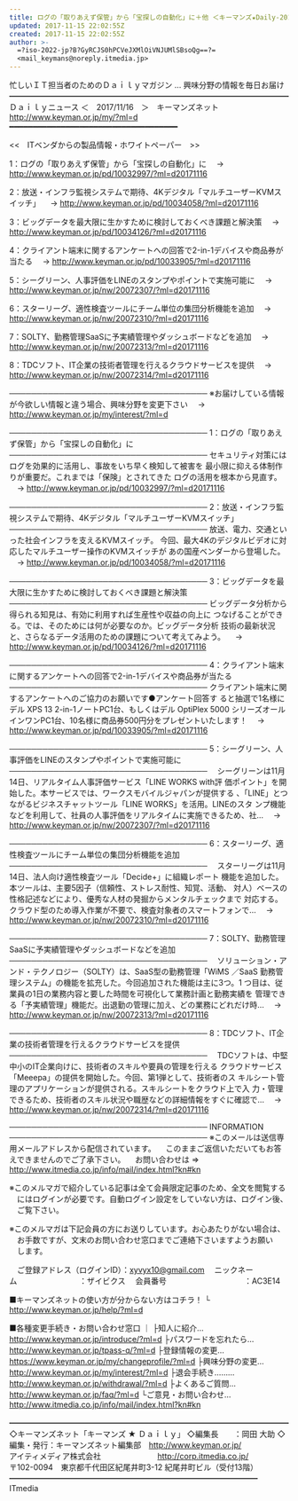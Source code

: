 ```yaml
---
title: ログの「取りあえず保管」から「宝探しの自動化」に＋他 ＜キーマンズ★Daily-2017/11/16＞
updated: 2017-11-15 22:02:55Z
created: 2017-11-15 22:02:55Z
author: >-
  =?iso-2022-jp?B?GyRCJS0hPCVeJXMlOiVNJUMlSBsoQg==?=
  <mail_keymans@noreply.itmedia.jp>
---
```


忙しいＩＴ担当者のためのＤａｉｌｙマガジン … 興味分野の情報を毎日お届け
━━━━━━━━━━━━━━━━━━━━━━━━━━━━━━━━━━━━
Ｄａｉｌｙニュース ＜　2017/11/16　＞　キーマンズネット
http://www.keyman.or.jp/my/?ml=d
━━━━━━━━━━━━━━━━━━━━━━━━━━━━━━━━━━━━

<<　ITベンダからの製品情報・ホワイトペーパー　>>

1：ログの「取りあえず保管」から「宝探しの自動化」に
　→ http://www.keyman.or.jp/pd/10032997/?ml=d20171116

2：放送・インフラ監視システムで期待、4Kデジタル「マルチユーザーKVMスイッチ」
　→ http://www.keyman.or.jp/pd/10034058/?ml=d20171116

3：ビッグデータを最大限に生かすために検討しておくべき課題と解決策
　→ http://www.keyman.or.jp/pd/10034126/?ml=d20171116

4：クライアント端末に関するアンケートへの回答で2-in-1デバイスや商品券が当たる
　→ http://www.keyman.or.jp/pd/10033905/?ml=d20171116

5：シーグリーン、人事評価をLINEのスタンプやポイントで実施可能に
　→ http://www.keyman.or.jp/nw/20072307/?ml=d20171116

6：スターリーグ、適性検査ツールにチーム単位の集団分析機能を追加
　→ http://www.keyman.or.jp/nw/20072310/?ml=d20171116

7：SOLTY、勤務管理SaaSに予実績管理やダッシュボードなどを追加
　→ http://www.keyman.or.jp/nw/20072313/?ml=d20171116

8：TDCソフト、IT企業の技術者管理を行えるクラウドサービスを提供
　→ http://www.keyman.or.jp/nw/20072314/?ml=d20171116

────────────────────────────────────
※お届けしている情報が今欲しい情報と違う場合、興味分野を変更下さい
　→ http://www.keyman.or.jp/my/interest/?ml=d

────────────────────────────────────
1：ログの「取りあえず保管」から「宝探しの自動化」に
────────────────────────────────────
セキュリティ対策にはログを効果的に活用し、事故をいち早く検知して被害を
最小限に抑える体制作りが重要だ。これまでは「保険」とされてきた
ログの活用を根本から見直す。
　→ http://www.keyman.or.jp/pd/10032997/?ml=d20171116

────────────────────────────────────
2：放送・インフラ監視システムで期待、4Kデジタル「マルチユーザーKVMスイッチ」
────────────────────────────────────
放送、電力、交通といった社会インフラを支えるKVMスイッチ。
今回、最大4Kのデジタルビデオに対応したマルチユーザー操作のKVMスイッチが
あの国産ベンダーから登場した。
　→ http://www.keyman.or.jp/pd/10034058/?ml=d20171116

────────────────────────────────────
3：ビッグデータを最大限に生かすために検討しておくべき課題と解決策
────────────────────────────────────
ビッグデータ分析から得られる知見は、有効に利用すれば生産性や収益の向上に
つなげることができる。では、そのためには何が必要なのか。ビッグデータ分析
技術の最新状況と、さらなるデータ活用のための課題について考えてみよう。
　→ http://www.keyman.or.jp/pd/10034126/?ml=d20171116

────────────────────────────────────
4：クライアント端末に関するアンケートへの回答で2-in-1デバイスや商品券が当たる
────────────────────────────────────
クライアント端末に関するアンケートへのご協力のお願いです●アンケート回答す
ると抽選で1名様にデル XPS 13 2-in-1ノートPC1台、もしくはデル OptiPlex 5000
シリーズオールインワンPC1台、10名様に商品券500円分をプレゼントいたします！
　→ http://www.keyman.or.jp/pd/10033905/?ml=d20171116

────────────────────────────────────
5：シーグリーン、人事評価をLINEのスタンプやポイントで実施可能に
────────────────────────────────────
　シーグリーンは11月14日、リアルタイム人事評価サービス「LINE WORKS with評
価ポイント」を開始した。本サービスでは、ワークスモバイルジャパンが提供する
、「LINE」とつながるビジネスチャットツール「LINE WORKS」を活用。LINEのスタ
ンプ機能などを利用して、社員の人事評価をリアルタイムに実施できるため、社…
　→ http://www.keyman.or.jp/nw/20072307/?ml=d20171116

────────────────────────────────────
6：スターリーグ、適性検査ツールにチーム単位の集団分析機能を追加
────────────────────────────────────
　スターリーグは11月14日、法人向け適性検査ツール「Decide+」に組織レポート
機能を追加した。本ツールは、主要5因子（信頼性、ストレス耐性、知覚、活動、
対人）ベースの性格記述などにより、優秀な人材の発掘からメンタルチェックまで
対応する。クラウド型のため導入作業が不要で、検査対象者のスマートフォンで…
　→ http://www.keyman.or.jp/nw/20072310/?ml=d20171116

────────────────────────────────────
7：SOLTY、勤務管理SaaSに予実績管理やダッシュボードなどを追加
────────────────────────────────────
　ソリューション・アンド・テクノロジー（SOLTY）は、SaaS型の勤務管理「WiMS
／SaaS 勤務管理システム」の機能を拡充した。今回追加された機能は主に3つ。1
つ目は、従業員の1日の業務内容と要した時間を可視化して業務計画と勤務実績を
管理できる「予実績管理」機能だ。出退勤の管理に加え、どの業務にどれだけ時…
　→ http://www.keyman.or.jp/nw/20072313/?ml=d20171116

────────────────────────────────────
8：TDCソフト、IT企業の技術者管理を行えるクラウドサービスを提供
────────────────────────────────────
　TDCソフトは、中堅中小のIT企業向けに、技術者のスキルや要員の管理を行える
クラウドサービス「Meeepa」の提供を開始した。今回、第1弾として、技術者のス
キルシート管理のアプリケーションが提供される。スキルシートをクラウド上で入
力・管理できるため、技術者のスキル状況や職歴などの詳細情報をすぐに確認で…
　→ http://www.keyman.or.jp/nw/20072314/?ml=d20171116

────────────────────────────────────
INFORMATION
────────────────────────────────────
※このメールは送信専用メールアドレスから配信されています。
　このままご返信いただいてもお答えできませんのでご了承下さい。
　お問い合わせは ⇒ http://www.itmedia.co.jp/info/mail/index.html?kn#kn

※このメルマガで紹介している記事は全て会員限定記事のため、全文を閲覧する
　にはログインが必要です。自動ログイン設定をしていない方は、ログイン後、
　ご覧下さい。

※このメルマガは下記会員の方にお送りしています。お心あたりがない場合は、
　お手数ですが、文末のお問い合わせ窓口までご連絡下さいますようお願い
　します。

　ご登録アドレス（ログインID）：[xyvyx10@gmail.com](mailto:xyvyx10@gmail.com)
　ニックネーム　　　　　　　　：ザイビクス
　会員番号　　　　　　　　　　：AC3E14

■キーマンズネットの使い方が分からない方はコチラ！
└ http://www.keyman.or.jp/help/?ml=d

■各種変更手続き・お問い合わせ窓口
｜
├知人に紹介… http://www.keyman.or.jp/introduce/?ml=d
├パスワードを忘れたら… http://www.keyman.or.jp/tpass-q/?ml=d
├登録情報の変更… https://www.keyman.or.jp/my/changeprofile/?ml=d
├興味分野の変更… http://www.keyman.or.jp/my/interest/?ml=d
├退会手続き……… http://www.keyman.or.jp/withdrawal/?ml=d
├よくあるご質問… http://www.keyman.or.jp/faq/?ml=d
└ご意見・お問い合わせ… http://www.itmedia.co.jp/info/mail/index.html?kn#kn

━━━━━━━━━━━━━━━━━━━━━━━━━━━━━━━━━━━━
◇キーマンズネット「キーマンズ ★ Ｄａｉｌｙ」
◇編集長　　：岡田 大助
◇編集・発行：キーマンズネット編集部　http://www.keyman.or.jp/
　　　　　　　アイティメディア株式会社
　　　　　　　http://corp.itmedia.co.jp/
　　　　　　　〒102-0094　東京都千代田区紀尾井町3-12 紀尾井町ビル（受付13階）
━━━━━━━━━━━━━━━━━━━━━━━━━━━━━━━━ ITmedia